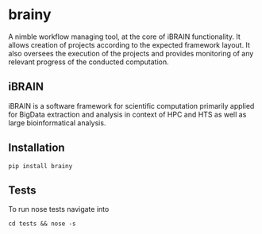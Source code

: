 brainy
======

A nimble workflow managing tool, at the core of iBRAIN functionality. It allows creation of projects according to the expected framework layout. It also oversees the execution of the projects and provides monitoring of any relevant progress of the conducted computation.


iBRAIN
------

iBRAIN is a software framework for scientific computation primarily applied for BigData extraction and analysis in context of HPC and HTS as well as large bioinformatical analysis.


Installation
------------

```
pip install brainy
```

Tests
-----

To run nose tests navigate into

```
cd tests && nose -s
```

